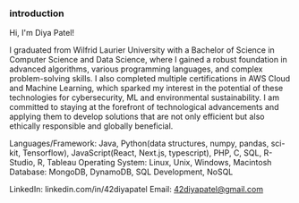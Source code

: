 ### introduction

Hi, I'm Diya Patel! 

I graduated from Wilfrid Laurier University with a Bachelor of Science in Computer Science and Data Science, where I gained a robust foundation in advanced algorithms, various programming languages, and complex problem-solving skills. I also completed multiple certifications in AWS Cloud and Machine Learning, which sparked my interest in the potential of these technologies for cybersecurity, ML and environmental sustainability. I am committed to staying at the forefront of technological advancements and applying them to develop solutions that are not only efficient but also ethically responsible and globally beneficial.

Languages/Framework: Java, Python(data structures, numpy, pandas, sci-kit, Tensorflow), JavaScript(React, Next.js, typescript), PHP, C, SQL,  R-Studio, R, Tableau
Operating System: Linux, Unix, Windows, Macintosh
Database: MongoDB, DynamoDB, SQL Development, NoSQL  

LinkedIn: linkedin.com/in/42diyapatel
Email: 42diyapatel@gmail.com
